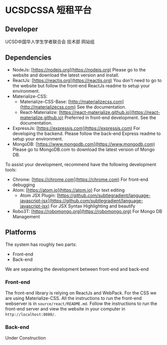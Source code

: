 # UCSDCSSA 短租平台

## Developer

UCSD中国华人学生学者联合会 技术部 网站组

## Dependencies

- NodeJs: [https://nodejs.org](https://nodejs.org) Please go to the website and download the latest version and install.
- ReactJs: [https://reactjs.org](https://reactjs.org) You don't need to go to the website but follow the front-end ReactJs readme to setup your environment.
- Materialize-CSS:
    - Materialize-CSS-Base: [http://materializecss.com](http://materializecss.com) See the documentation.
    - React-Materialize: [https://react-materialize.github.io](https://react-materialize.github.io) Preferred in front-end development. See the documentation.
- ExpressJs: [https://expressjs.com](https://expressjs.com) For developing the backend. Please follow the back-end Express readme to setup your environment.
- MongoDB: [https://www.mongodb.com](https://www.mongodb.com) Please go to MongoDB.com to download the latest version of Mongo DB.

To assist your development, recommend have the following development tools:

- Chrome: [https://chrome.com](https://chrome.com) For front-end debugging
- Atom: [https://atom.io](https://atom.io) For text editing
    - Atom JSX Plugin: [https://github.com/subtlegradient/language-javascript-jsx](https://github.com/subtlegradient/language-javascript-jsx) For JSX Syntax Highlighting and beautify
- Robo3T: [https://robomongo.org](https://robomongo.org) For Mongo DB Management

## Platforms

The system has roughly two parts:

- Front-end
- Back-end

We are separating the development between front-end and back-end

### Front-end

The front-end library is relying on ReactJs and WebPack. For the CSS we are
using Materialize-CSS. All the instructions to run the front-end webserver
is in `source/react/README.md`. Follow the instructions to run the front-end
server and view the website in your computer in `http://localhost:8080/`.

### Back-end

Under Construction
